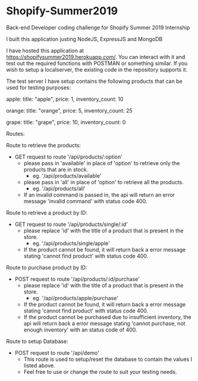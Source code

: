 # Shopify-Summer2019
Back-end Developer coding challenge for Shopify Summer 2019 Internship

I built this application justing NodeJS, ExpressJS and MongoDB

I have hosted this application at https://shopifysummer2019.herokuapp.com/. You can interact with it and test out the required functions
with POSTMAN or something similar. If you wish to setup a localserver, the existing code in the repository supports it.

The test server I have setup contains the following products that can be used for testing purposes:
  
apple:
   title: "apple",
   price: 1,
   inventory_count: 10

orange:
   title: "orange",
   price: 5,
   inventory_count: 25

grape:
   title: "grape",
   price: 10,
   inventory_count: 0



Routes:

Route to retrieve the products:
- GET request to route '/api/products/:option'
  - please pass in 'available' in place of 'option' to retrieve only the products that are in stock.
    - eg. '/api/products/available'
  - please pass in 'all' in place of 'option' to retrieve all the products.
    - eg. '/api/products/all'
  - If an invalid command is passed in, the api will return an error message 'invalid command' with status code 400.

Route to retrieve a product by ID:
- GET request to route '/api/products/single/:id'
  - please replace 'id' with the title of a product that is present in the store.
    - eg. '/api/products/single/apple'
  - If the product cannot be found, it will return back a error message stating 'cannot find product' with status code 400.

Route to purchase product by ID:
- POST request to route '/api/products/:id/purchase'
  - please replace 'id' with the title of a product that is present in the store.
    - eg. '/api/products/apple/purchase'
  - If the product cannot be found, it will return back a error message stating 'cannot find product' with status code 400.
  - If the product cannot be purchased due to insufficient inventory, the api will return back a error message stating 'cannot
    purchase, not enough inventory' with an status code of 400.

Route to setup Database:
- POST request to route '/api/demo'
  - This route is used to setup/reset the database to contain the values I listed above.
  - Feel free to use or change the route to suit your testing needs.

